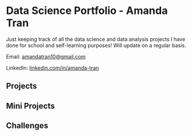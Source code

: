 # Data Science Portfolio - Amanda Tran
Just keeping track of all the data science and data analysis projects I have done for school and self-learning purposes! Will update on a regular basis. 

Email: amandatran10@gmail.com

LinkedIn: [linkedin.com/in/amanda-tran](https://www.linkedin.com/in/amanda-tran/)

## Projects 



## Mini Projects 



## Challenges 


